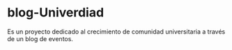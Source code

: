 # blog-Univerdiad
Es un proyecto dedicado al crecimiento de comunidad universitaria a través de un blog de eventos.
